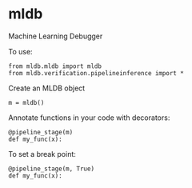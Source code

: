 # mldb
Machine Learning Debugger

To use:
```
from mldb.mldb import mldb
from mldb.verification.pipelineinference import *
```

Create an MLDB object
```
m = mldb()
```

Annotate functions in your code with decorators:
```
@pipeline_stage(m)
def my_func(x):
```

To set a break point:
```
@pipeline_stage(m, True)
def my_func(x):
```
